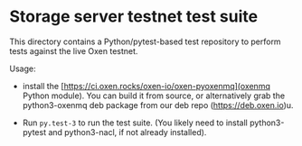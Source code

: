 # Storage server testnet test suite

This directory contains a Python/pytest-based test repository to perform tests against the live Oxen
testnet.

Usage:

- install the [https://ci.oxen.rocks/oxen-io/oxen-pyoxenmq](oxenmq Python module).  You can build it
  from source, or alternatively grab the python3-oxenmq deb package from our deb repo
  (https://deb.oxen.io)u.

- Run `py.test-3` to run the test suite.  (You likely need to install python3-pytest and
  python3-nacl, if not already installed).
